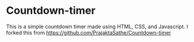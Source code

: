# Countdown-timer

This is a simple countdown timer made using HTML, CSS, and Javascript. I forked this from https://github.com/PrajaktaSathe/Countdown-timer
